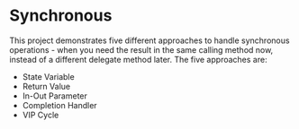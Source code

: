 # Synchronous
This project demonstrates five different approaches to handle synchronous operations - when you need the result in the same calling method now, instead of a different delegate method later. The five approaches are:
- State Variable
- Return Value
- In-Out Parameter
- Completion Handler
- VIP Cycle
